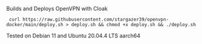 Builds and Deploys OpenVPN with Cloak  

```
 curl https://raw.githubusercontent.com/stargazer39/openvpn-docker/main/deploy.sh > deploy.sh && chmod +x deploy.sh && ./deploy.sh
```

Tested on Debian 11 and Ubuntu 20.04.4 LTS aarch64 
